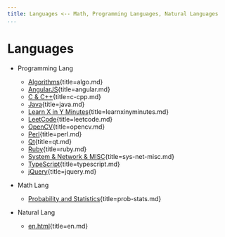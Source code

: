 ```yaml
---
title: Languages <-- Math, Programming Languages, Natural Languages
...
```


# Languages

-   Programming Lang

    +   [Algorithms](algo.html){title=algo.md}
    +   [AngularJS](angular.html){title=angular.md}
    +   [C & C++](c-cpp.html){title=c-cpp.md}
    +   [Java](java.html){title=java.md}
    +   [Learn X in Y Minutes](learnxinyminutes.html){title=learnxinyminutes.md}
    +   [LeetCode](leetcode.html){title=leetcode.md}
    +   [OpenCV](opencv.html){title=opencv.md}
    +   [Perl](perl.html){title=perl.md}
    +   [Qt](qt.html){title=qt.md}
    +   [Ruby](ruby.html){title=ruby.md}
    +   [System & Network & MISC](sys-net-misc.html){title=sys-net-misc.md}
    +   [TypeScript](typescript.html){title=typescript.md}
    +   [jQuery](jquery.html){title=jquery.md}

-   Math Lang

    +   [Probability and Statistics](prob-stats.html){title=prob-stats.md}

-   Natural Lang

    +   [en.html](en.html){title=en.md}
